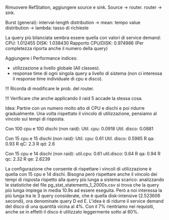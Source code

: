 Rimuovere RefStation, aggiungere source e sink.
Source -> router.
router -> sink.

Burst (general):
interval-length distribution -> mean: tempo
value distribution -> lambda: tasso di richieste

La query più bilanciata sembra essere quella con valori di service demand:
CPU: 1.012455
DISK: 1.038430
Rapporto CPU/DISK: 0.974986
(Per completezza riporta anche il numero della query)

Aggiungere i Performance indices: 
- utilizzazione a livello globale (All classes).
- response time di ogni singola query a livello di sistema (non ci interessa il response time individuale di cpu e disco).

!!! Ricorda di modificare le prob. del router.


!!! Verificare che anche applicando il raid 5 accade la stessa cosa.

Idea: Partire con un numero molto alto di CPU e dischi e poi ridurre gradualmente. Una volta rispettato il vincolo di utilizzazione, pensiamo al vincolo sui tempi di risposta.

Con 100 cpu e 100 dischi (non raid):
Util. cpu: 0.0918
Util. disco: 0.0881

Con 15 cpu e 15 dischi (non raid):
Util. cpu: 0.61
Util. disco: 0.5985
R qa: 0.93
R qC: 2.3
R qd: 2.6

Con 15 cpu e 14 dischi (non raid):
util.cpu: 0.61
util.disco: 0.64
R qa: 0.94
R qc: 2.32
R qe: 2.6239

La configurazione che consente di rispettare i vincoli di utilizzazione è quella con 15 cpu e 14 dischi.
Bisogna però rispettare anche il vincolo dei tempi di risposta rispetto alla query più lunga a sistema scarico: analizzando le statistiche del file pg_stat_statements_1_2000s.csv si trova che la query più lunga impiega in media 10.9s ad essere eseguita. Però a noi interessa la più lunga tra le 3 query considerate, che è quella disk-intensive (2.523606 secondi), ora denominate query D ed E.
L'idea è di ridurre il service demand del disco di una quantità vicina al 4%. Con il 7% rientriamo nei requisiti, anche se in effetti il disco è utilizzato leggermente sotto al 60%. 

